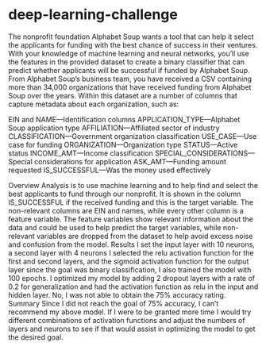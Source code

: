 # deep-learning-challenge
The nonprofit foundation Alphabet Soup wants a tool that can help it select the applicants for funding with the best chance of success in their ventures. With your knowledge of machine learning and neural networks, you’ll use the features in the provided dataset to create a binary classifier that can predict whether applicants will be successful if funded by Alphabet Soup.
From Alphabet Soup’s business team, you have received a CSV containing more than 34,000 organizations that have received funding from Alphabet Soup over the years. Within this dataset are a number of columns that capture metadata about each organization, such as:

EIN and NAME—Identification columns
APPLICATION_TYPE—Alphabet Soup application type
AFFILIATION—Affiliated sector of industry
CLASSIFICATION—Government organization classification
USE_CASE—Use case for funding
ORGANIZATION—Organization type
STATUS—Active status
INCOME_AMT—Income classification
SPECIAL_CONSIDERATIONS—Special considerations for application
ASK_AMT—Funding amount requested
IS_SUCCESSFUL—Was the money used effectively

Overview 
Analysis is to use machine learning and to help find and select the best applicants to fund through our nonprofit. It is shown in the column IS_SUCCESSFUL if the received funding and this is the target variable. The non-relevant columns are EIN and names, while every other column is a feature variable. The feature variables show relevant information about the data and could be used to help predict the target variables, while non-relevant variables are dropped from the dataset to help avoid excess noise and confusion from the model.
Results
I set the input layer with 10 neurons, a second layer with 4 neurons I selected the relu activation function for the first and second layers, and the sigmoid activation function for the output layer since the goal was binary classification, I also trained the model with 100 epochs. I optimized my model by adding 2 dropout layers with a rate of 0.2 for generalization and had the activation function as relu in the input and hidden layer. No, I was not able to obtain the 75% accuracy rating. 
Summary 
Since I did not reach the goal of 75% accuracy, I can’t recommend my above model. If I were to be granted more time I would try different combinations of activation functions and adjust the numbers of layers and neurons to see if that would assist in optimizing the model to get the desired goal.

